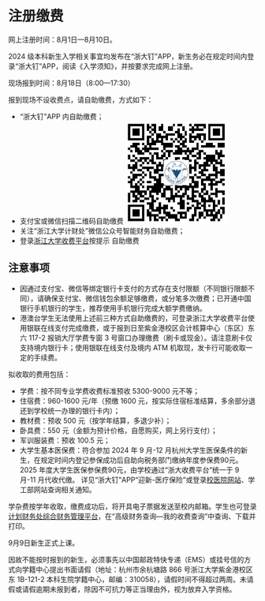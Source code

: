 # 注册缴费

网上注册时间：8月1日—8月10日。

2024 级本科新生入学相关事宜均发布在“浙大钉”APP，新生务必在规定时间内登录“浙大钉”APP，阅读《入学须知》，并按要求完成网上注册。

现场报到时间：8月18日（8:00—17:30）

报到现场不设收费点，请自助缴费，方式如下：

- “浙大钉”APP 内自助缴费；
- 支付宝或微信扫描二维码自助缴费
  ![fee](../assets/fee.png)
- 关注“浙江大学计财处”微信公众号智能财务自助缴费；
- 登录[浙江大学收费平台](http://pay.zju.edu.cn)按提示
  自助缴费

## 注意事项

- 因通过支付宝、微信等绑定银行卡支付的方式存在支付限额（不同银行限额不同），请确保支付宝、微信钱包余额足够缴费，或分笔多次缴费；已开通中国银行手机银行的学生，推荐使用手机银行完成大额学费缴纳。
- 港澳台学生无法使用上述前三种方式自助缴费的，可登录浙江大学收费平台使用银联在线支付完成缴费，或于报到日至紫金港校区会计核算中心（东区）东六 117-2 报销大厅学费专窗 3 号窗口办理缴费（刷卡或现金）。请注意刷卡仅支持境内银行卡；使用银联在线支付及境内 ATM 机取现，发卡行可能收取一定的手续费。

拟收取的费用包括：

- 学费：按不同专业学费收费标准预收 5300-9000 元不等；
- 住宿费：960-1600 元/年（预缴 1600 元，按实际住宿标准结算，多余部分退还到学校统一办理的银行卡内）；
- 教材费：预收 500 元（按学年结算，多退少补）；
- 卧具费：550 元（金额为预计价格，自愿购买，网上另行支付）；
- 军训服装费：预收 100.5 元；
- 大学生基本医保费：符合参加 2024 年 9 月-12 月杭州大学生医保条件的新生，在规定时间内登记参保成功后自助向税务部门缴纳年度参保费90元。2025 年度大学生医保参保费90元，由学校通过“浙大收费平台”统一于 9 月-11 月代收代缴。
  详见“浙大钉”APP“迎新-医疗保险”或登录[校医院网站](http://zdyy.zju.edu.cn)、学工部网站查询相关通知。

学杂费按学年收取，缴费成功后，将开具电子票据发送至校内邮箱。学生也可登录[计划财务处综合财务管理平台](http://cwcx.zju.edu.cn)，在“高级财务查询—我的收费查询”中查询、下载并打印。

9月9日新生正式上课。

因故不能按时报到的新生，必须事先以中国邮政特快专递（EMS）或挂号信的方式向学籍中心提出书面请假（地址：杭州市余杭塘路 866 号浙江大学紫金港校区东 1B-121-2 本科生院学籍中心，邮编：310058），请假时间不得超过两周。未请假或请假逾期未报到者，除因不可抗力等正当理由外，视为放弃入学资格。
